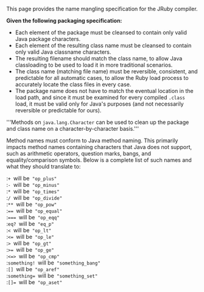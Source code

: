 This page provides the name mangling specification for the JRuby compiler.

**Given the following packaging specification:**

* Each element of the package must be cleansed to contain only valid Java package characters.
* Each element of the resulting class name must be cleansed to contain only valid Java classname characters.
* The resulting filename should match the class name, to allow Java classloading to be used to load it in more traditional scenarios.
* The class name (matching file name) must be reversible, consistent, and predictable for all automatic cases, to allow the Ruby load process to accurately locate the class files in every case.
* The package name does not have to match the eventual location in the load path, and since it must be examined for every compiled `.class `load, it must be valid only  for Java's purposes (and not necessarily reversible or predictable for ours).

'''Methods on `java.lang.Character` can be used to clean up the package and class name on a character-by-character basis.'''

Method names must conform to Java method naming. This primarily impacts method names containing characters that Java does not support, such as arithmetic operators, question marks, bangs, and equality/comparison symbols. Below is a complete list of such names and what they should translate to:

:`+ `will be` "op_plus"`<br/>
:`- `will be` "op_minus"`<br/>
:`* `will be` "op_times"`<br/>
:`/ `will be` "op_divide"`<br/>
:`** `will be` "op_pow"`<br/>
:`== `will be` "op_equal"`<br/>
:`=== `will be` "op_eqq"`<br/>
:`eq? `will be` "eq_p"`<br/>
:`< `will be` "op_lt"`<br/>
:`<= `will be` "op_le"`<br/>
:`> `will be` "op_gt"`<br/>
:`>= `will be` "op_ge"`<br/>
:`<=> `will be` "op_cmp"`<br/>
:`something! `will be` "something_bang"`<br/>
:`[] `will be` "op_aref"`<br/>
:`something= `will be` "something_set"`<br/>
:`[]= `will be` "op_aset"`<br/>
